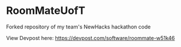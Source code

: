 # RoomMateUofT
Forked repository of my team's NewHacks hackathon code

View Devpost here: https://devpost.com/software/roommate-w51k46
